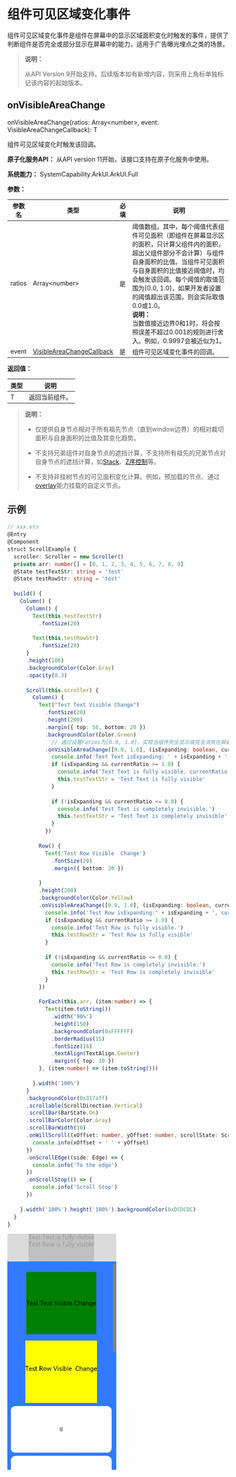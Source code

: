 # 组件可见区域变化事件

组件可见区域变化事件是组件在屏幕中的显示区域面积变化时触发的事件，提供了判断组件是否完全或部分显示在屏幕中的能力，适用于广告曝光埋点之类的场景。

> **说明：**
>
>  从API Version 9开始支持。后续版本如有新增内容，则采用上角标单独标记该内容的起始版本。

## onVisibleAreaChange

onVisibleAreaChange(ratios: Array&lt;number&gt;, event: VisibleAreaChangeCallback): T

组件可见区域变化时触发该回调。

**原子化服务API：** 从API version 11开始，该接口支持在原子化服务中使用。

**系统能力：** SystemCapability.ArkUI.ArkUI.Full

**参数：** 

| 参数名 | 类型                                                | 必填 | 说明                                                         |
| ------ | --------------------------------------------------- | ---- | ------------------------------------------------------------ |
| ratios | Array&lt;number&gt;                                 | 是   | 阈值数组。其中，每个阈值代表组件可见面积（即组件在屏幕显示区的面积，只计算父组件内的面积，超出父组件部分不会计算）与组件自身面积的比值。当组件可见面积与自身面积的比值接近阈值时，均会触发该回调。每个阈值的取值范围为[0.0, 1.0]，如果开发者设置的阈值超出该范围，则会实际取值0.0或1.0。<br/>**说明：** <br/>当数值接近边界0和1时，将会按照误差不超过0.001的规则进行舍入。例如，0.9997会被近似为1。 |
| event  | [VisibleAreaChangeCallback](ts-types.md#visibleareachangecallback12) | 是   | 组件可见区域变化事件的回调。 |

**返回值：**

| 类型 | 说明 |
| -------- | -------- |
| T | 返回当前组件。 |

> **说明：**
>
>
>- 仅提供自身节点相对于所有祖先节点（直到window边界）的相对裁切面积与自身面积的比值及其变化趋势。
> 
>- 不支持兄弟组件对自身节点的遮挡计算，不支持所有祖先的兄弟节点对自身节点的遮挡计算，如[Stack](ts-container-stack.md)、[Z序控制](ts-universal-attributes-z-order.md)等。
>
>- 不支持非挂树节点的可见面积变化计算。例如，预加载的节点、通过[overlay](ts-universal-attributes-overlay.md#overlay)能力挂载的自定义节点。


## 示例

```ts
// xxx.ets
@Entry
@Component
struct ScrollExample {
  scroller: Scroller = new Scroller()
  private arr: number[] = [0, 1, 2, 3, 4, 5, 6, 7, 8, 9]
  @State testTextStr: string = 'test'
  @State testRowStr: string = 'test'

  build() {
    Column() {
      Column() {
        Text(this.testTextStr)
          .fontSize(20)

        Text(this.testRowStr)
          .fontSize(20)
      }
      .height(100)
      .backgroundColor(Color.Gray)
      .opacity(0.3)

      Scroll(this.scroller) {
        Column() {
          Text("Test Text Visible Change")
            .fontSize(20)
            .height(200)
            .margin({ top: 50, bottom: 20 })
            .backgroundColor(Color.Green)
              // 通过设置ratios为[0.0, 1.0]，实现当组件完全显示或完全消失在屏幕中时触发回调
            .onVisibleAreaChange([0.0, 1.0], (isExpanding: boolean, currentRatio: number) => {
              console.info('Test Text isExpanding: ' + isExpanding + ', currentRatio:' + currentRatio)
              if (isExpanding && currentRatio >= 1.0) {
                console.info('Test Text is fully visible. currentRatio:' + currentRatio)
                this.testTextStr = 'Test Text is fully visible'
              }

              if (!isExpanding && currentRatio <= 0.0) {
                console.info('Test Text is completely invisible.')
                this.testTextStr = 'Test Text is completely invisible'
              }
            })

          Row() {
            Text('Test Row Visible  Change')
              .fontSize(20)
              .margin({ bottom: 20 })

          }
          .height(200)
          .backgroundColor(Color.Yellow)
          .onVisibleAreaChange([0.0, 1.0], (isExpanding: boolean, currentRatio: number) => {
            console.info('Test Row isExpanding:' + isExpanding + ', currentRatio:' + currentRatio)
            if (isExpanding && currentRatio >= 1.0) {
              console.info('Test Row is fully visible.')
              this.testRowStr = 'Test Row is fully visible'
            }

            if (!isExpanding && currentRatio <= 0.0) {
              console.info('Test Row is completely invisible.')
              this.testRowStr = 'Test Row is completely invisible'
            }
          })

          ForEach(this.arr, (item:number) => {
            Text(item.toString())
              .width('90%')
              .height(150)
              .backgroundColor(0xFFFFFF)
              .borderRadius(15)
              .fontSize(16)
              .textAlign(TextAlign.Center)
              .margin({ top: 10 })
          }, (item:number) => (item.toString()))

        }.width('100%')
      }
      .backgroundColor(0x317aff)
      .scrollable(ScrollDirection.Vertical)
      .scrollBar(BarState.On)
      .scrollBarColor(Color.Gray)
      .scrollBarWidth(10)
      .onWillScroll((xOffset: number, yOffset: number, scrollState: ScrollState) => {
        console.info(xOffset + ' ' + yOffset)
      })
      .onScrollEdge((side: Edge) => {
        console.info('To the edge')
      })
      .onScrollStop(() => {
        console.info('Scroll Stop')
      })

    }.width('100%').height('100%').backgroundColor(0xDCDCDC)
  }
}
```

![zh-cn_visible_area_change.gif](figures/zh-cn_visible_area_change.gif)
